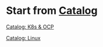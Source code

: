 # **Start from [Catalog](./catalog/index.md)**

[Catalog: K8s & OCP](./catalog/k8s&ocp/index.md)

[Catalog: Linux](./catalog/linux/index.md)
